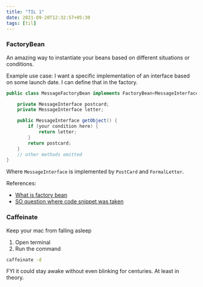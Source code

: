 ```yaml
---
title: "TIL 1"
date: 2021-09-20T12:32:57+05:30
tags: [til]
---
```


### FactoryBean
An amazing way to instantiate your beans based on different situations or conditions.

Example use case: I want a specific implementation of an interface based on some launch date. I can define that in the factory.

```java
public class MessageFactoryBean implements FactoryBean<MessageInterface> {

    private MessageInterface postcard;
    private MessageInterface letter;

    public MessageInterface getObject() {
        if (your condition here) {
            return letter;
        }
        return postcard;
    }
    // other methods omitted
}
```

Where `MessageInterface` is implemented by `PostCard` and `FormalLetter`.

References:
* [What is factory bean](https://spring.io/blog/2011/08/09/what-s-a-factorybean)
* [SO question where code snippet was taken](https://stackoverflow.com/questions/34679026/conditional-ref-in-spring-beans)

### Caffeinate
Keep your mac from falling asleep

1. Open terminal
2. Run the command

```bash
caffeinate -d
```

FYI it could stay awake without even blinking for centuries. At least in theory.
